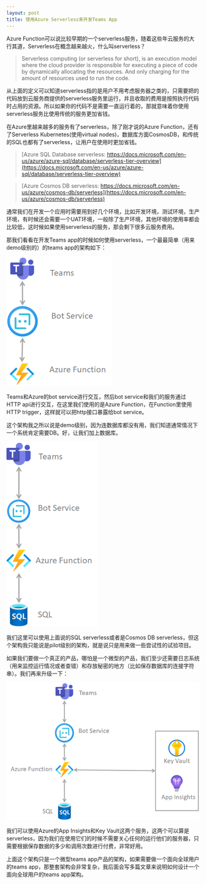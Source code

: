 ```yaml
---
layout: post
title: 使用Azure Serverless来开发Teams App
---
```


Azure Function可以说比较早期的一个serverless服务，随着这些年云服务的大行其道，Serverless在概念越来越火，什么叫serverless？

> Serverless computing (or serverless for short), is an execution model where the cloud provider is responsible for executing a piece of code by dynamically allocating the resources. And only charging for the amount of resources used to run the code.

从上面的定义可以知道serverless指的是用户不用考虑服务器之类的，只需要把的代码放到云服务商提供的serverless服务里运行，并且收取的费用是按照执行代码时占用的资源。所以如果你的代码不是需要一直运行着的，那就意味着你使用serverless服务比使用传统的服务更加省钱。

在Azure里越来越多的服务有了serverless，除了刚才说的Azure Function，还有了Serverless Kubernetes(使用virtual nodes)，数据库方面CosmosDB，和传统的SQL也都有了serverless，让用户在使用时更加省钱。

> [Azure SQL Database serverless: https://docs.microsoft.com/en-us/azure/azure-sql/database/serverless-tier-overview](https://docs.microsoft.com/en-us/azure/azure-sql/database/serverless-tier-overview)

> [Azure Cosmos DB serverless: https://docs.microsoft.com/en-us/azure/cosmos-db/serverless](https://docs.microsoft.com/en-us/azure/cosmos-db/serverless)

通常我们在开发一个应用时需要用到好几个环境，比如开发环境，测试环境，生产环境，有时候还会需要一个UAT环境，一般除了生产环境，其他环境的使用率都会比较低，这时候如果使用serverless的服务，那会剩下很多云服务费用。

那我们看看在开发Teams app的时候如何使用serverless，一个最最简单（用来demo级别的）的teams app的架构如下：

![TeamChannels](../images/post20201114/001.png)

Teams和Azure的bot service进行交互，然后bot service和我们的服务通过HTTP api进行交互，在这里我们使用的是Azure Function，在Function里使用HTTP trigger，这样就可以把http接口暴露给bot service。

这个架构我之所以说是demo级别，因为连数据库都没有用，我们知道通常情况下一个系统肯定需要DB。好，让我们加上数据库。

![TeamChannels](../images/post20201114/002.png)

我们这里可以使用上面说的SQL serverless或者是Cosmos DB serverless，但这个架构我只能说是pilot级别的架构，就是说只是用来做一些尝试性的试验项目。

如果我们要做一个真正的产品，哪怕是一个微型的产品，我们至少还需要日志系统（用来监控运行情况或者查错）和存放秘密的地方（比如保存数据库的连接字符串）。我们再来升级一下：

![TeamChannels](../images/post20201114/003.png)

我们可以使用Azure的App Insights和Key Vault这两个服务，这两个可以算是serverless，因为我们在使用它们的时候不需要关心任何的运行他们的服务器，只需要根据保存数据的多少和调用次数进行付费，非常好用。

上面这个架构只是一个微型teams app产品的架构，如果需要做一个面向全球用户的teams app，那整套架构会非常复杂，我后面会写多篇文章来说明如何设计一个面向全球用户的teams app架构。
